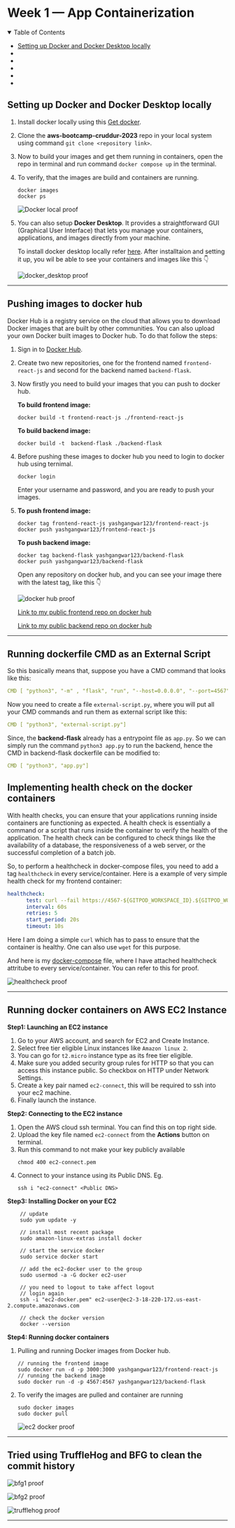 # Week 1 — App Containerization

<details open="open">
<summary>Table of Contents</summary>

- [Setting up Docker and Docker Desktop locally](#setting-up-docker-and-desktop-locally)
- [](#)
- [](#)
- [](#)
- [](#)
- [](#)

</details>

## Setting up Docker and Docker Desktop locally

1) Install docker locally using this [Get docker](https://docs.docker.com/get-docker/).
2) Clone the **aws-bootcamp-cruddur-2023** repo in your local system using command `git clone <repository link>`.
3) Now to build your images and get them running in containers, open the repo in terminal and run command `docker compose up` in the terminal.
4) To verify, that the images are build and containers are running.
    
   ```
   docker images
   docker ps
   ```
   
   ![Docker local proof](../_docs/assets/week-1/docker_locally.jpg)
   
5) You can also setup **Docker Desktop**. It provides a straightforward GUI (Graphical User Interface) that lets you manage your containers, applications, and images 
   directly from your machine.

   To install docker desktop locally refer [here](https://docs.docker.com/desktop/). After installtaion and setting it up, you wil be able to see your containers and 
   images like this 👇

   ![docker_desktop proof](../_docs/assets/week-1/docker_desktop.jpg)

---

## Pushing images to docker hub

Docker Hub is a registry service on the cloud that allows you to download Docker images that are built by other communities. You can also upload your own Docker built images to Docker hub. To do that follow the steps:

1) Sign in to [Docker Hub](https://hub.docker.com/).
2) Create two new repositories, one for the frontend named `frontend-react-js` and second for the backend named `backend-flask`.
3) Now firstly you need to build your images that you can push to docker hub.
    
   **To build frontend image:**
   ```
   docker build -t frontend-react-js ./frontend-react-js
   ```
   
   **To build backend image:**
   ```
   docker build -t  backend-flask ./backend-flask
   ```
   
 4) Before pushing these images to docker hub you need to login to docker hub using ternimal.

    ```
    docker login
    ```
    Enter your username and password, and you are ready to push your images.
    
 5) **To push frontend image:**
    ```
    docker tag frontend-react-js yashgangwar123/frontend-react-js
    docker push yashgangwar123/frontend-react-js
    ```

    **To push backend image:**
    ```
    docker tag backend-flask yashgangwar123/backend-flask
    docker push yashgangwar123/backend-flask
    ```

    Open any repository on docker hub, and you can see your image there with the latest tag, like this 👇
    
    ![docker hub proof](../_docs/assets/week-1/dockerhub_frontend.jpg)
    
    [Link to my public frontend repo on docker hub](https://hub.docker.com/repository/docker/yashgangwar123/frontend-react-js/general)
    
    [Link to my public backend repo on docker hub](https://hub.docker.com/repository/docker/yashgangwar123/backend-flask/general)
    
---

## Running dockerfile CMD as an External Script
   
  So this basically means that, suppose you have a CMD command that looks like this:
  ```yml
  CMD [ "python3", "-m" , "flask", "run", "--host=0.0.0.0", "--port=4567"]
  ```

  Now you need to create a file `external-script.py`, where you will put all your CMD commands and run them as external script like this:
  ```yml
  CMD [ "python3", "external-script.py"]
  ```

  Since, the **backend-flask** already has a entrypoint file as `app.py`. So we can simply run the command `python3 app.py` to run the backend, hence the CMD in 
  backend-flask dockerfile can be modified to:
  ```yml
  CMD [ "python3", "app.py"]
  ```

## Implementing health check on the docker containers 

With health checks, you can ensure that your applications running inside containers are functioning as expected. A health check is essentially a command or a script that runs inside the container to verify the health of the application. The health check can be configured to check things like the availability of a database, the responsiveness of a web server, or the successful completion of a batch job.

So, to perform a healthcheck in docker-compose files, you need to add a tag `healthcheck` in every service/container. Here is a example of very simple health check for my frontend container:

```yml
healthcheck:
      test: curl --fail https://4567-${GITPOD_WORKSPACE_ID}.${GITPOD_WORKSPACE_CLUSTER_HOST}/api/activities/home || exit 1
      interval: 60s
      retries: 5
      start_period: 20s
      timeout: 10s
```

Here I am doing a simple `curl` which has to pass to ensure that the container is healthy. One can also use `wget` for this purpose.

And here is my [docker-compose](../docker-compose.yml) file, where I have attached healthcheck attritube to every service/container. You can refer to this for proof.

![healthcheck proof](../_docs/assets/week-1/heathcheck_status.jpg)

---

## Running docker containers on AWS EC2 Instance

**Step1: Launching an EC2 instance**

1) Go to your AWS account, and search for EC2 and Create Instance.
2) Select free tier eligible Linux instances like `Amazon linux 2`.
3) You can go for `t2.micro` instance type as its free tier eligible.
4) Make sure you added security group rules for HTTP so that you can access this instance public. So checkbox on HTTP under Network Settings.
5) Create a key pair named `ec2-connect`, this will be required to ssh into your ec2 machine.
6) Finally launch the instance.

**Step2: Connecting to the EC2 instance**

1) Open the AWS cloud ssh terminal. You can find this on top right side.
2) Upload the key file named `ec2-connect` from the **Actions** button on terminal.
3) Run this command to not make your key publicly available
   ```
   chmod 400 ec2-connect.pem
   ```
4) Connect to your instance using its Public DNS. Eg.
   ```
   ssh i "ec2-connect" <Public DNS>
   ```

**Step3: Installing Docker on your EC2**

```
    // update
    sudo yum update -y

    // install most recent package
    sudo amazon-linux-extras install docker

    // start the service docker
    sudo service docker start

    // add the ec2-docker user to the group
    sudo usermod -a -G docker ec2-user

    // you need to logout to take affect logout
    // login again
    ssh -i "ec2-docker.pem" ec2-user@ec2-3-18-220-172.us-east-2.compute.amazonaws.com

    // check the docker version
    docker --version
  ```

**Step4: Running docker containers**

  1) Pulling and running Docker images from Docker hub.
     ```
     // running the frontend image
     sudo docker run -d -p 3000:3000 yashgangwar123/frontend-react-js 
     // running the backend image
     sudo docker run -d -p 4567:4567 yashgangwar123/backend-flask
     ```

   2) To verify the images are pulled and container are running
      ```
      sudo docker images
      sudo docker pull
      ```
      
      ![ec2 docker proof](../_docs/assets/week-1/ec2_docker.jpg)
      
---

## Tried using TruffleHog and BFG to clean the commit history

   ![bfg1 proof](../_docs/assets/week-1/bfg1.jpg)

   ![bfg2 proof](../_docs/assets/week-1/bfg2.jpg)
   
   ![trufflehog proof](../_docs/assets/week-1/trufflehog.jpg)

---








